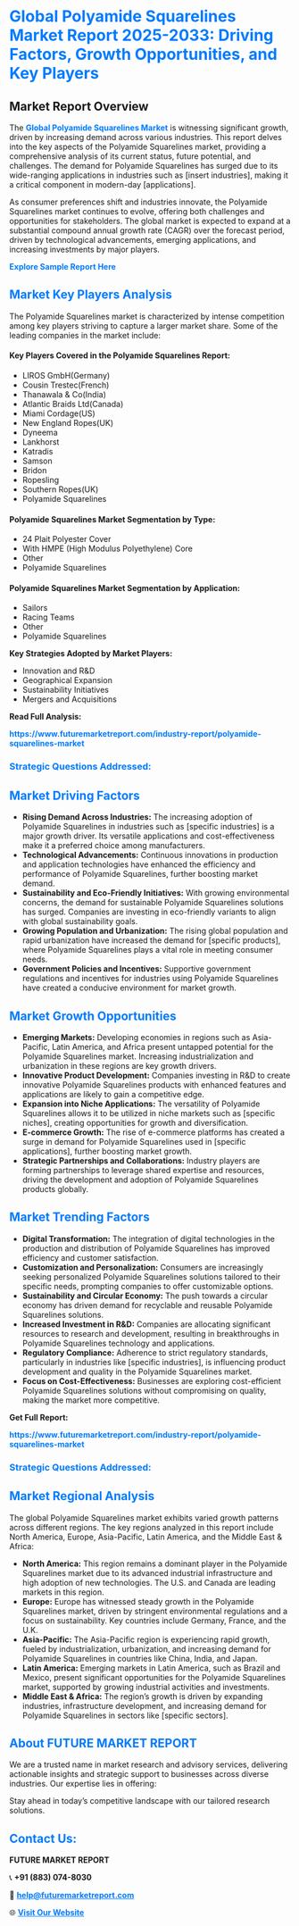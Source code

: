 <h1 style="color: #007BFF;">Global Polyamide Squarelines Market Report 2025-2033: Driving Factors, Growth Opportunities, and Key Players</h1>

<section id="overview">
<h2>Market Report Overview</h2>
<p>The <a href="https://www.futuremarketreport.com/industry-report/polyamide-squarelines-market" style="color: #007BFF; text-decoration: none;"><strong>Global Polyamide Squarelines Market</strong></a> is witnessing significant growth, driven by increasing demand across various industries. This report delves into the key aspects of the Polyamide Squarelines market, providing a comprehensive analysis of its current status, future potential, and challenges. The demand for Polyamide Squarelines has surged due to its wide-ranging applications in industries such as [insert industries], making it a critical component in modern-day [applications].</p>
<p>As consumer preferences shift and industries innovate, the Polyamide Squarelines market continues to evolve, offering both challenges and opportunities for stakeholders. The global market is expected to expand at a substantial compound annual growth rate (CAGR) over the forecast period, driven by technological advancements, emerging applications, and increasing investments by major players.</p>
</section>

<section id="overview">
<p><a href="https://www.futuremarketreport.com/request-sample/reportId=106880" style="color: #007BFF; text-decoration: none;"><strong>Explore Sample Report Here</strong></a></p>
</section>

<section id="key-players">
<h2 style="color: #007BFF;">Market Key Players Analysis</h2>
<p>The Polyamide Squarelines market is characterized by intense competition among key players striving to capture a larger market share. Some of the leading companies in the market include:</p>
<h4>Key Players Covered in the Polyamide Squarelines Report:</h4>
<ul><li>LIROS GmbH(Germany)</li><li>Cousin Trestec(French)</li><li>Thanawala &amp; Co(India)</li><li>Atlantic Braids Ltd(Canada)</li><li>Miami Cordage(US)</li><li>New England Ropes(UK)</li><li>Dyneema</li><li>Lankhorst</li><li>Katradis</li><li>Samson</li><li>Bridon</li><li>Ropesling</li><li>Southern Ropes(UK)</li><li>Polyamide Squarelines</li></ul>
<h4>Polyamide Squarelines Market Segmentation by Type:</h4>
<ul><li>24 Plait Polyester Cover</li><li>With HMPE (High Modulus Polyethylene) Core</li><li>Other</li><li>Polyamide Squarelines</li></ul>

<h4>Polyamide Squarelines Market Segmentation by Application:</h4>
<ul><li>Sailors</li><li>Racing Teams</li><li>Other</li><li>Polyamide Squarelines</li></ul>
<p><strong>Key Strategies Adopted by Market Players:</strong></p>
<ul>
<li>Innovation and R&D</li>
<li>Geographical Expansion</li>
<li>Sustainability Initiatives</li>
<li>Mergers and Acquisitions</li>
</ul>
</section>

<section>
<p><strong>Read Full Analysis: </strong></p><a href="https://www.futuremarketreport.com/industry-report/polyamide-squarelines-market" style="color: #007BFF; text-decoration: none;"><strong>https://www.futuremarketreport.com/industry-report/polyamide-squarelines-market</strong></a>
<h3 style="color: #007BFF;">Strategic Questions Addressed:</h3>
</section>

<section id="driving-factors">
<h2 style="color: #007BFF;">Market Driving Factors</h2>
<ul>
<li><strong>Rising Demand Across Industries:</strong> The increasing adoption of Polyamide Squarelines in industries such as [specific industries] is a major growth driver. Its versatile applications and cost-effectiveness make it a preferred choice among manufacturers.</li>
<li><strong>Technological Advancements:</strong> Continuous innovations in production and application technologies have enhanced the efficiency and performance of Polyamide Squarelines, further boosting market demand.</li>
<li><strong>Sustainability and Eco-Friendly Initiatives:</strong> With growing environmental concerns, the demand for sustainable Polyamide Squarelines solutions has surged. Companies are investing in eco-friendly variants to align with global sustainability goals.</li>
<li><strong>Growing Population and Urbanization:</strong> The rising global population and rapid urbanization have increased the demand for [specific products], where Polyamide Squarelines plays a vital role in meeting consumer needs.</li>
<li><strong>Government Policies and Incentives:</strong> Supportive government regulations and incentives for industries using Polyamide Squarelines have created a conducive environment for market growth.</li>
</ul>
</section>

<section id="growth-opportunities">
<h2 style="color: #007BFF;">Market Growth Opportunities</h2>
<ul>
<li><strong>Emerging Markets:</strong> Developing economies in regions such as Asia-Pacific, Latin America, and Africa present untapped potential for the Polyamide Squarelines market. Increasing industrialization and urbanization in these regions are key growth drivers.</li>
<li><strong>Innovative Product Development:</strong> Companies investing in R&D to create innovative Polyamide Squarelines products with enhanced features and applications are likely to gain a competitive edge.</li>
<li><strong>Expansion into Niche Applications:</strong> The versatility of Polyamide Squarelines allows it to be utilized in niche markets such as [specific niches], creating opportunities for growth and diversification.</li>
<li><strong>E-commerce Growth:</strong> The rise of e-commerce platforms has created a surge in demand for Polyamide Squarelines used in [specific applications], further boosting market growth.</li>
<li><strong>Strategic Partnerships and Collaborations:</strong> Industry players are forming partnerships to leverage shared expertise and resources, driving the development and adoption of Polyamide Squarelines products globally.</li>
</ul>
</section>

<section id="trending-factors">
<h2 style="color: #007BFF;">Market Trending Factors</h2>
<ul>
<li><strong>Digital Transformation:</strong> The integration of digital technologies in the production and distribution of Polyamide Squarelines has improved efficiency and customer satisfaction.</li>
<li><strong>Customization and Personalization:</strong> Consumers are increasingly seeking personalized Polyamide Squarelines solutions tailored to their specific needs, prompting companies to offer customizable options.</li>
<li><strong>Sustainability and Circular Economy:</strong> The push towards a circular economy has driven demand for recyclable and reusable Polyamide Squarelines solutions.</li>
<li><strong>Increased Investment in R&D:</strong> Companies are allocating significant resources to research and development, resulting in breakthroughs in Polyamide Squarelines technology and applications.</li>
<li><strong>Regulatory Compliance:</strong> Adherence to strict regulatory standards, particularly in industries like [specific industries], is influencing product development and quality in the Polyamide Squarelines market.</li>
<li><strong>Focus on Cost-Effectiveness:</strong> Businesses are exploring cost-efficient Polyamide Squarelines solutions without compromising on quality, making the market more competitive.</li>
</ul>
</section>

<section>
<p><strong>Get Full Report: </strong></p><a href="https://www.futuremarketreport.com/industry-report/polyamide-squarelines-market" style="color: #007BFF; text-decoration: none;"><strong>https://www.futuremarketreport.com/industry-report/polyamide-squarelines-market</strong></a>
<h3 style="color: #007BFF;">Strategic Questions Addressed:</h3>
</section>


<section id="regional-analysis">
<h2 style="color: #007BFF;">Market Regional Analysis</h2>
<p>The global Polyamide Squarelines market exhibits varied growth patterns across different regions. The key regions analyzed in this report include North America, Europe, Asia-Pacific, Latin America, and the Middle East & Africa:</p>
<ul>
<li><strong>North America:</strong> This region remains a dominant player in the Polyamide Squarelines market due to its advanced industrial infrastructure and high adoption of new technologies. The U.S. and Canada are leading markets in this region.</li>
<li><strong>Europe:</strong> Europe has witnessed steady growth in the Polyamide Squarelines market, driven by stringent environmental regulations and a focus on sustainability. Key countries include Germany, France, and the U.K.</li>
<li><strong>Asia-Pacific:</strong> The Asia-Pacific region is experiencing rapid growth, fueled by industrialization, urbanization, and increasing demand for Polyamide Squarelines in countries like China, India, and Japan.</li>
<li><strong>Latin America:</strong> Emerging markets in Latin America, such as Brazil and Mexico, present significant opportunities for the Polyamide Squarelines market, supported by growing industrial activities and investments.</li>
<li><strong>Middle East & Africa:</strong> The region’s growth is driven by expanding industries, infrastructure development, and increasing demand for Polyamide Squarelines in sectors like [specific sectors].</li>
</ul>
</section>

<footer>
<h2 style="color: #007BFF;">About FUTURE MARKET REPORT</h2>
<p>We are a trusted name in market research and advisory services, delivering actionable insights and strategic support to businesses across diverse industries. Our expertise lies in offering:</p>

<p>Stay ahead in today’s competitive landscape with our tailored research solutions.</p>

<h2 style="color: #007BFF;">Contact Us:</h2>
<p><strong>FUTURE MARKET REPORT</strong></p>
<p>📞 <strong>+91 (883) 074-8030</strong></p>
<p>📧 <strong><a href="mailto:help@futuremarketreport.com" style="color: #007BFF;">help@futuremarketreport.com</a></strong></p>
<p>🌐 <strong><a href="https://www.futuremarketreport.com/" style="color: #007BFF;">Visit Our Website</a></strong></p>
</footer>